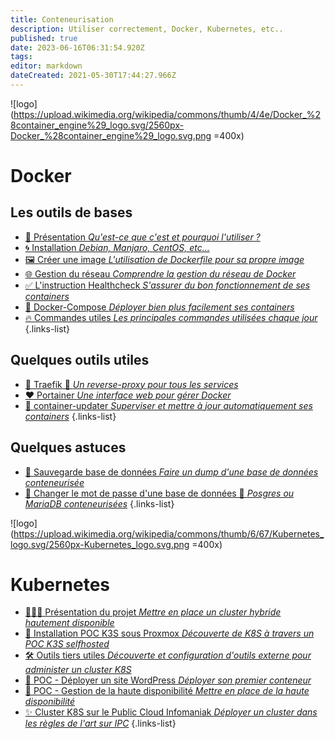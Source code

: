 ```yaml
---
title: Conteneurisation
description: Utiliser correctement, Docker, Kubernetes, etc..
published: true
date: 2023-06-16T06:31:54.920Z
tags: 
editor: markdown
dateCreated: 2021-05-30T17:44:27.966Z
---
```


![logo](https://upload.wikimedia.org/wikipedia/commons/thumb/4/4e/Docker_%28container_engine%29_logo.svg/2560px-Docker_%28container_engine%29_logo.svg.png =400x) 
# Docker
 ## Les outils de bases
- [🐳 Présentation *Qu'est-ce que c'est et pourquoi l'utiliser ?*](/Conteneurisation/Docker/Présentation)
- [🌀 Installation *Debian, Manjaro, CentOS, etc...*](/Conteneurisation/Docker/Installation)
- [🖼️ Créer une image *L'utilisation de Dockerfile pour sa propre image*](/Conteneurisation/Docker/Image)
- [🌐 Gestion du réseau *Comprendre la gestion du réseau de Docker*](/Conteneurisation/Docker/Réseau)
- [✅ L'instruction Healthcheck *S'assurer du bon fonctionnement de ses containers*](/Conteneurisation/Docker/Heathcheck)
- [💠 Docker-Compose *Déployer bien plus facilement ses containers*](/Conteneurisation/Docker/Docker-Compose)
- [🔥 Commandes utiles *Les principales commandes utilisées chaque jour*](/Conteneurisation/Docker/Commandes)
{.links-list}
## Quelques outils utiles
- [💙 Traefik 🚧 *Un reverse-proxy pour tous les services*](/Conteneurisation/Docker/Traefik)
- [❤️ Portainer *Une interface web pour gérer Docker*](/Conteneurisation/Docker/Portainer)
- [🔄 container-updater *Superviser et mettre à jour automatiquement ses containers*](https://github.com/PAPAMICA/container-updater)
{.links-list}
## Quelques astuces
- [💾 Sauvegarde base de données *Faire un dump d'une base de données conteneurisée*](/Conteneurisation/Docker/Backup-database)
- [🔑 Changer le mot de passe d'une base de données 🚧 *Posgres ou MariaDB conteneurisées*](/Conteneurisation/Docker/Portainer)
{.links-list}


![logo](https://upload.wikimedia.org/wikipedia/commons/thumb/6/67/Kubernetes_logo.svg/2560px-Kubernetes_logo.svg.png =400x)
# Kubernetes
- [👨🏻‍💻 Présentation du projet *Mettre en place un cluster hybride hautement disponible*](/Conteneurisation/k8s/Projet)
- [🧰 Installation POC K3S sous Proxmox *Découverte de K8S à travers un POC K3S selfhosted*](/Conteneurisation/k8s/POC-installation)
- [🛠️ Outils tiers utiles *Découverte et configuration d'outils externe pour administer un cluster K8S*](/Conteneurisation/k8s/outils-utiles)
- [🐳 POC - Déployer un site WordPress *Déployer son premier conteneur*](/Conteneurisation/k8s/POC-WordPress)
- [💎 POC - Gestion de la haute disponibilité *Mettre en place de la haute disponibilité*](/Conteneurisation/k8s/POC-HA)
- [✨ Cluster K8S sur le Public Cloud Infomaniak *Déployer un cluster dans les règles de l'art sur IPC*](/Conteneurisation/k8s/IPC-installation)
{.links-list}